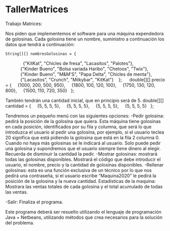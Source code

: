 # TallerMatrices
Trabajo Matrices:

Nos piden que implementemos el software para una máquina expendedora de golosinas.  Cada golosina tiene un nombre, suministro a continuación los datos que tendrá a continuación:

	String[][] nombresGolosinas = {
 
            {"KitKat", "Chicles de fresa", "Lacasitos", "Palotes"},
 
            {"Kinder Bueno", "Bolsa variada Haribo", "Chetoos", "Twix"},
 
            {"Kinder Bueno", "M&M'S", "Papa Delta", "Chicles de menta"},
 
            {"Lacasitos", "Crunch", "Milkybar", "KitKat"}
                                       };
 
  
double[][] precio = {
 
  {1000, 200, 500, 950},
 
  {1800, 100, 120, 100},
 
  {1750, 130, 120, 800},
 
  {1500, 110, 720, 350}
 
};

También tendrán una cantidad inicial, que en principio será de 5.
double[][] cantidad = {
 
  {5, 5, 5, 5},
 
  {5, 5, 5, 5},
 
  {5, 5, 5, 5},
 
  {5, 5, 5, 5}
 
};

Tendremos un pequeño menú con las siguientes opciones:
-Pedir golosina: pedirá la posición de la golosina que quiera. Esta máquina tiene golosinas en cada posición, identificados por su fila y columna, que será lo que introduzca el usuario al pedir una golosina, por ejemplo, si el usuario teclea 20 significa que está pidiendo la golosina que está en la fila 2 columna 0. Cuando no haya más golosinas se le indicará al usuario. Solo puede pedir una golosina y supondremos que el usuario siempre tiene dinero al elegir. Recuerda de disminuir la cantidad la pedir.
-Mostrar golosinas: mostrará todas las golosinas disponibles. Mostrará el código que debe introducir el usuario, el nombre, precio y la cantidad de golosinas disponibles.
-Rellenar golosinas: esta es una función exclusiva de un técnico por lo que nos pedirá una contraseña, si el usuario escribe “Maquina2020” le pedirá la posición de la golosina y la nueva cantidad.
Estadísticas de la maquina: Mostrara las ventas totales de cada golosina y el total acumulado de todas las ventas.

-Salir: Finaliza el programa.

Este programa deberá ser resuelto utilizando el lenguaje de programación Java + Netbeans, utilizando métodos que crea necesarios para la solución del problema.
